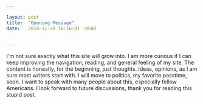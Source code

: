 ```yaml
---

layout: post
title:  "Opening Message"
date:   2018-11-20 16:16:01 -0500


---
```


I'm not sure exactly what this site will grow into. I am more curious if I can keep improving the navigation, reading, and general feeling of my site. The content is honestly, for the beginning, just thoughts. Ideas, opinions, as I am sure most writers start with. I will move to politics, my favorite passtime, soon. I want to speak with many people about this, especially fellow Americans. I look forward to future discussions, thank you for reading this stupid post.

